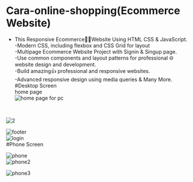 # Cara-online-shopping(Ecommerce Website)


- This Responsive Ecommerce🧑‍💻Website Using HTML CSS & JavaScript.<br>
-Modern CSS, including flexbox and CSS Grid for layout<br>
-Multipage Ecommerce Website Project with Signin & Singup page.<br>
-Use common components and layout patterns for professional 🌐website design and development.<br>
-Build amazing👍 professional and responsive websites.<br>
-Advanced responsive design using media queries & Many More.<br>
#Desktop Screen <br>
home page<br>
![home page for pc](https://github.com/Rahul02M/Cara-online-shopping/assets/133855195/31fab2f8-4f81-4f3a-b291-0a1e13d579b3)
<br>

![2](https://github.com/Rahul02M/Cara-online-shopping/assets/133855195/abf0d24d-cd3a-426a-a710-e635047344bd)
 <br>
 
 ![footer](https://github.com/Rahul02M/Cara-online-shopping/assets/133855195/bb2a979d-b70e-448e-8349-9fee46b7c904)
 <br>
![login](https://github.com/Rahul02M/Cara-online-shopping/assets/133855195/48b3363d-dcb6-4d18-800f-45a2bf79e856)
<br>
 #Phone Screen <br>
 
![phone](https://github.com/Rahul02M/Cara-online-shopping/assets/133855195/db2a8975-73ce-4445-a508-f3fc1ed959dd) 
<br>
![phone2](https://github.com/Rahul02M/Cara-online-shopping/assets/133855195/a3573313-d037-45f9-9afb-decfdf065621)
<br>

![phone3](https://github.com/Rahul02M/Cara-online-shopping/assets/133855195/a6561b92-e7e4-4b60-b1ea-99ef632a7c20)
